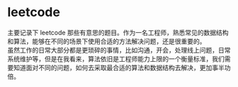 # leetcode
主要记录下 leetcode 那些有意思的题目。作为一名工程师，熟悉常见的数据结构和算法，能够在不同的场景下使用合适的方法解决问题，还是很重要的。  
虽然工作的日常大部分都是更琐碎的事情，比如沟通，开会，处理线上问题，日常系统维护等，但是在我看来，算法依旧是工程师能力上限的一个衡量标准，我们需要知道面对不同的问题，如何去采取最合适的算法和数据结构去解决，更加事半功倍。